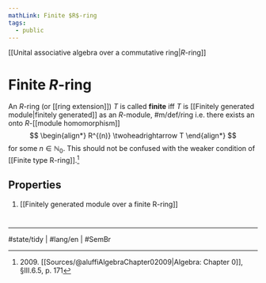 ```yaml
---
mathLink: Finite $R$-ring
tags:
  - public
---
```

[[Unital associative algebra over a commutative ring|$R$-ring]]
# Finite $R$-ring

An $R$-ring (or [[ring extension]]) $T$ is called **finite** iff $T$ is [[Finitely generated module|finitely generated]] as an $R$-module, #m/def/ring 
i.e. there exists an onto $R$-[[module homomorphism]]
$$
\begin{align*}
R^{(n)} \twoheadrightarrow T
\end{align*}
$$
for some $n \in \mathbb{N}_{0}$.
This should not be confused with the weaker condition of [[Finite type R-ring]].[^2009]

  [^2009]: 2009\. [[Sources/@aluffiAlgebraChapter02009|Algebra: Chapter 0]], §III.6.5, p. 171

## Properties

1. [[Finitely generated module over a finite R-ring]]

#
---
#state/tidy | #lang/en | #SemBr
